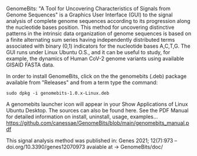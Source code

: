GenomeBits: "A Tool for Uncovering Characteristics of Signals from Genome Sequences" is a Graphics User Interface (GUI) to the signal analysis of complete genome sequences according to its progression along the nucleotide bases position. This method for uncovering distinctive patterns in the intrinsic data organization of genome sequences is based on a finite alternating sum series having independently distributed terms associated with binary (0,1) indicators for the nucleotide bases A,C,T,G. The GUI runs under Linux Ubuntu O.S., and it can be useful to study, for example, the dynamics of Human CoV-2 genome variants using available GISAID FASTA data.

In order to install GenomeBits, click on the the genomebits (.deb) package available from "Releases" and from a term type the command: 

    sudo dpkg -i genomebits-1.0.x-Linux.deb

A genomebits launcher icon will appear in your Show Applications of Linux Ubuntu Desktop. The sources can also be found here.
See the PDF Manual for detailed information on install, uninstall, usage, examples... https://github.com/canessae/GenomeBits/blob/main/genomebits_manual.pdf

This signal analysis method was published in: Genes 2021; 12(7):973 –doi.org/10.3390/genes12070973 avaiable at -> GenomeBits/doc/

